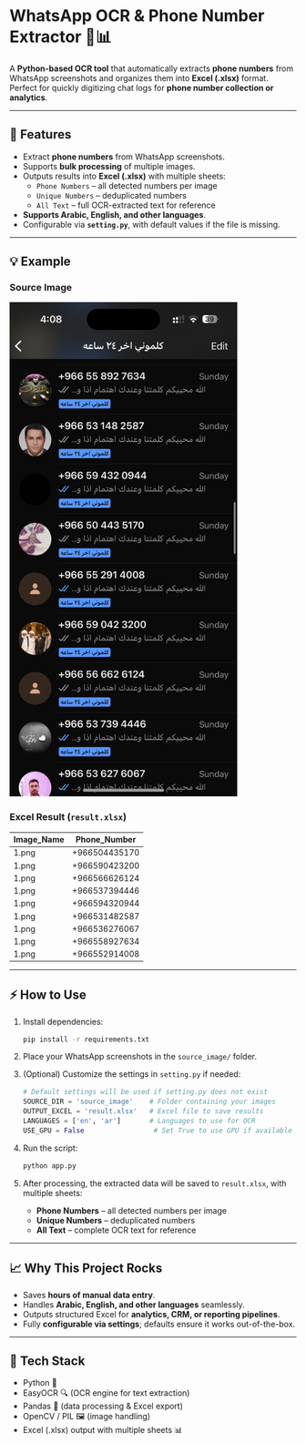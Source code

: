 # WhatsApp OCR & Phone Number Extractor 📝📊

A **Python-based OCR tool** that automatically extracts **phone numbers** from WhatsApp screenshots and organizes them into **Excel (.xlsx)** format.  
Perfect for quickly digitizing chat logs for **phone number collection or analytics**.

---

## 🚀 Features

- Extract **phone numbers** from WhatsApp screenshots.  
- Supports **bulk processing** of multiple images.  
- Outputs results into **Excel (.xlsx)** with multiple sheets:
  - `Phone Numbers` – all detected numbers per image  
  - `Unique Numbers` – deduplicated numbers  
  - `All Text` – full OCR-extracted text for reference  
- **Supports Arabic, English, and other languages**.  
- Configurable via **`setting.py`**, with default values if the file is missing.  

---

## 💡 Example

### Source Image

<img src="source_image/1.png" alt="WhatsApp Screenshot" width="400"/>

### Excel Result (`result.xlsx`)

| Image_Name | Phone_Number   | 
|------------|----------------|
| 1.png      | +966504435170  |
| 1.png      | +966590423200  |
| 1.png      | +966566626124  |
| 1.png      | +966537394446  |
| 1.png      | +966594320944  |
| 1.png      | +966531482587  |
| 1.png      | +966536276067  |
| 1.png      | +966558927634  |
| 1.png      | +966552914008  |

---

## ⚡ How to Use

1. Install dependencies:

    ```bash
    pip install -r requirements.txt
    ```

2. Place your WhatsApp screenshots in the `source_image/` folder.  

3. (Optional) Customize the settings in `setting.py` if needed:

    ```python
    # Default settings will be used if setting.py does not exist
    SOURCE_DIR = 'source_image'    # Folder containing your images
    OUTPUT_EXCEL = 'result.xlsx'   # Excel file to save results
    LANGUAGES = ['en', 'ar']       # Languages to use for OCR
    USE_GPU = False                 # Set True to use GPU if available
    ```

4. Run the script:

    ```bash
    python app.py
    ```

5. After processing, the extracted data will be saved to `result.xlsx`, with multiple sheets:

    - **Phone Numbers** – all detected numbers per image  
    - **Unique Numbers** – deduplicated numbers  
    - **All Text** – complete OCR text for reference  

---

## 📈 Why This Project Rocks

- Saves **hours of manual data entry**.  
- Handles **Arabic, English, and other languages** seamlessly.  
- Outputs structured Excel for **analytics, CRM, or reporting pipelines**.  
- Fully **configurable via settings**; defaults ensure it works out-of-the-box.  

---

## 🔧 Tech Stack

- Python 🐍  
- EasyOCR 🔍 (OCR engine for text extraction)  
- Pandas 🧮 (data processing & Excel export)  
- OpenCV / PIL 🖼 (image handling)  
- Excel (.xlsx) output with multiple sheets 📊
